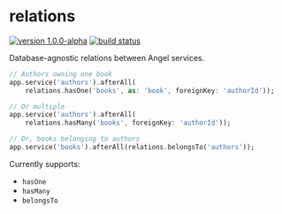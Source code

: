 # relations
[![version 1.0.0-alpha](https://img.shields.io/badge/pub-v1.0.0--alpha-red.svg)](https://pub.dartlang.org/packages/angel_relations)
[![build status](https://travis-ci.org/angel-dart/relations.svg)](https://travis-ci.org/angel-dart/relations)

Database-agnostic relations between Angel services.

```dart
// Authors owning one book
app.service('authors').afterAll(
    relations.hasOne('books', as: 'book', foreignKey: 'authorId'));

// Or multiple
app.service('authors').afterAll(
    relations.hasMany('books', foreignKey: 'authorId'));

// Or, books belonging to authors
app.service('books').afterAll(relations.belongsTo('authors'));
```

Currently supports:
* `hasOne`
* `hasMany`
* `belongsTo`